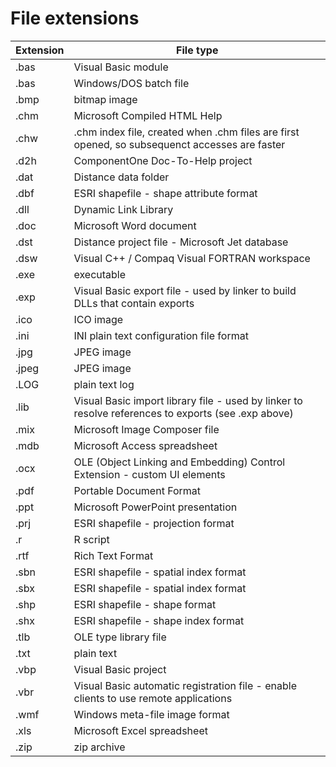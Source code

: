 File extensions
===============

| Extension | File type |
| --------- | --------- |
| .bas | Visual Basic module |
| .bas | Windows/DOS batch file |
| .bmp | bitmap image |
| .chm | Microsoft Compiled HTML Help |
| .chw | .chm index file, created when .chm files are first opened, so subsequenct accesses are faster |
| .d2h | ComponentOne Doc-To-Help project |
| .dat | Distance data folder |
| .dbf | ESRI shapefile - shape attribute format |
| .dll | Dynamic Link Library |
| .doc | Microsoft Word document |
| .dst | Distance project file - Microsoft Jet database |
| .dsw | Visual C++ / Compaq Visual FORTRAN workspace |
| .exe | executable |
| .exp | Visual Basic export file - used by linker to build DLLs that contain exports |
| .ico | ICO image |
| .ini | INI plain text configuration file format |
| .jpg | JPEG image |
| .jpeg | JPEG image |
| .LOG | plain text log |
| .lib | Visual Basic import library file - used by linker to resolve references to exports (see .exp above) |
| .mix | Microsoft Image Composer file |
| .mdb | Microsoft Access spreadsheet |
| .ocx | OLE (Object Linking and Embedding) Control Extension - custom UI elements |
| .pdf | Portable Document Format |
| .ppt | Microsoft PowerPoint presentation |
| .prj | ESRI shapefile - projection format |
| .r | R script |
| .rtf | Rich Text Format |
| .sbn | ESRI shapefile - spatial index format |
| .sbx | ESRI shapefile - spatial index format |
| .shp | ESRI shapefile - shape format |
| .shx | ESRI shapefile - shape index format |
| .tlb | OLE type library file |
| .txt | plain text |
| .vbp | Visual Basic project |
| .vbr | Visual Basic automatic registration file - enable clients to use remote applications |
| .wmf | Windows meta-file image format |
| .xls | Microsoft Excel spreadsheet |
| .zip | zip archive |
